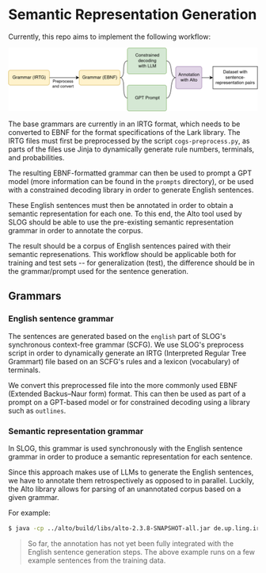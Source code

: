 # Semantic Representation Generation

Currently, this repo aims to implement the following workflow:

![workflow](img/workflow.png)

The base grammars are currently in an IRTG format, which needs to be converted to EBNF for the format specifications of the Lark library. The IRTG files must first be preprocessed by the script `cogs-preprocess.py`, as parts of the files use Jinja to dynamically generate rule numbers, terminals, and probabilities.

The resulting EBNF-formatted grammar can then be used to prompt a GPT model (more information can be found in the `prompts` directory), or be used with a constrained decoding library in order to generate English sentences.

These English sentences must then be annotated in order to obtain a semantic representation for each one. To this end, the Alto tool used by SLOG should be able to use the pre-existing semantic representation grammar in order to annotate the corpus.

The result should be a corpus of English sentences paired with their semantic represenations. This workflow should be applicable both for training and test sets -- for generalization (test), the difference should be in the grammar/prompt used for the sentence generation.

## Grammars

### English sentence grammar

The sentences are generated based on the `english` part of SLOG's synchronous context-free grammar (SCFG). We use SLOG's preprocess script in order to dynamically generate an IRTG (Interpreted Regular Tree Grammart) file based on an SCFG's rules and a lexicon (vocabulary) of terminals.

We convert this preprocessed file into the more commonly used EBNF (Extended Backus–Naur form) format. This can then be used as part of a prompt on a GPT-based model or for constrained decoding using a library such as `outlines`.

### Semantic representation grammar

In SLOG, this grammar is used synchronously with the English sentence grammar in order to produce a semantic representation for each sentence.

Since this approach makes use of LLMs to generate the English sentences, we have to annotate them retrospectively as opposed to in parallel. Luckily, the Alto library allows for parsing of an unannotated corpus based on a given grammar.

For example: 

```bash
$ java -cp ../alto/build/libs/alto-2.3.8-SNAPSHOT-all.jar de.up.ling.irtg.script.ParsingEvaluator -g grammars/preprocessed-main.irtg -I english -O semantics=cogs --no-derivations test-alto.txt
```

> So far, the annotation has not yet been fully integrated with the English sentence generation steps. The above example runs on a few example sentences from the training data.
